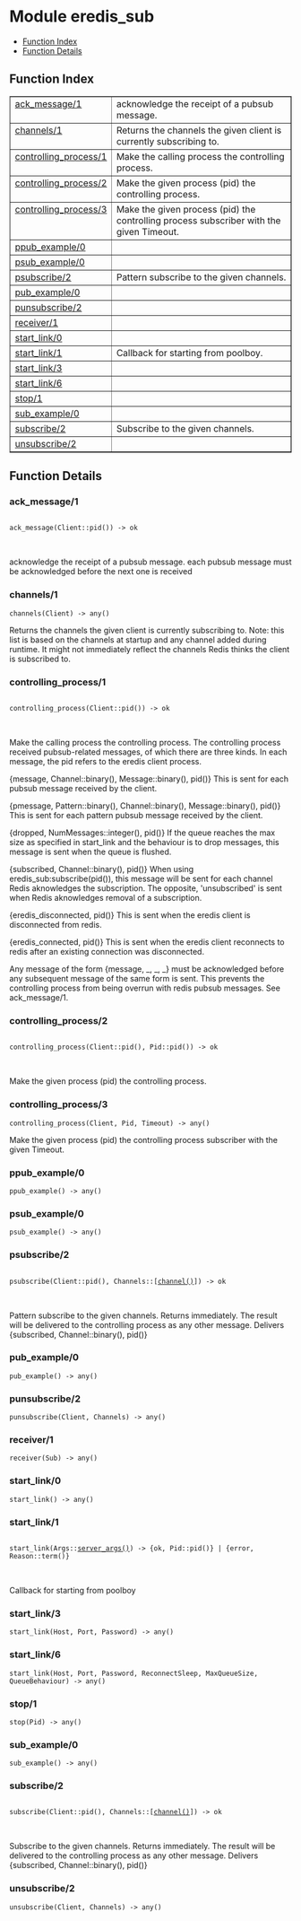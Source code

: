 

# Module eredis_sub #
* [Function Index](#index)
* [Function Details](#functions)

<a name="index"></a>

## Function Index ##


<table width="100%" border="1" cellspacing="0" cellpadding="2" summary="function index"><tr><td valign="top"><a href="#ack_message-1">ack_message/1</a></td><td> acknowledge the receipt of a pubsub message.</td></tr><tr><td valign="top"><a href="#channels-1">channels/1</a></td><td> Returns the channels the given client is currently
subscribing to.</td></tr><tr><td valign="top"><a href="#controlling_process-1">controlling_process/1</a></td><td> Make the calling process the controlling process.</td></tr><tr><td valign="top"><a href="#controlling_process-2">controlling_process/2</a></td><td> Make the given process (pid) the controlling process.</td></tr><tr><td valign="top"><a href="#controlling_process-3">controlling_process/3</a></td><td> Make the given process (pid) the controlling process subscriber
with the given Timeout.</td></tr><tr><td valign="top"><a href="#ppub_example-0">ppub_example/0</a></td><td></td></tr><tr><td valign="top"><a href="#psub_example-0">psub_example/0</a></td><td></td></tr><tr><td valign="top"><a href="#psubscribe-2">psubscribe/2</a></td><td> Pattern subscribe to the given channels.</td></tr><tr><td valign="top"><a href="#pub_example-0">pub_example/0</a></td><td></td></tr><tr><td valign="top"><a href="#punsubscribe-2">punsubscribe/2</a></td><td></td></tr><tr><td valign="top"><a href="#receiver-1">receiver/1</a></td><td></td></tr><tr><td valign="top"><a href="#start_link-0">start_link/0</a></td><td></td></tr><tr><td valign="top"><a href="#start_link-1">start_link/1</a></td><td> Callback for starting from poolboy.</td></tr><tr><td valign="top"><a href="#start_link-3">start_link/3</a></td><td></td></tr><tr><td valign="top"><a href="#start_link-6">start_link/6</a></td><td></td></tr><tr><td valign="top"><a href="#stop-1">stop/1</a></td><td></td></tr><tr><td valign="top"><a href="#sub_example-0">sub_example/0</a></td><td></td></tr><tr><td valign="top"><a href="#subscribe-2">subscribe/2</a></td><td> Subscribe to the given channels.</td></tr><tr><td valign="top"><a href="#unsubscribe-2">unsubscribe/2</a></td><td></td></tr></table>


<a name="functions"></a>

## Function Details ##

<a name="ack_message-1"></a>

### ack_message/1 ###

<pre><code>
ack_message(Client::pid()) -&gt; ok
</code></pre>
<br />

acknowledge the receipt of a pubsub message. each pubsub
message must be acknowledged before the next one is received

<a name="channels-1"></a>

### channels/1 ###

`channels(Client) -> any()`

Returns the channels the given client is currently
subscribing to. Note: this list is based on the channels at startup
and any channel added during runtime. It might not immediately
reflect the channels Redis thinks the client is subscribed to.

<a name="controlling_process-1"></a>

### controlling_process/1 ###

<pre><code>
controlling_process(Client::pid()) -&gt; ok
</code></pre>
<br />

Make the calling process the controlling process. The
controlling process received pubsub-related messages, of which
there are three kinds. In each message, the pid refers to the
eredis client process.

{message, Channel::binary(), Message::binary(), pid()}
This is sent for each pubsub message received by the client.

{pmessage, Pattern::binary(), Channel::binary(), Message::binary(), pid()}
This is sent for each pattern pubsub message received by the client.

{dropped, NumMessages::integer(), pid()}
If the queue reaches the max size as specified in start_link
and the behaviour is to drop messages, this message is sent when
the queue is flushed.

{subscribed, Channel::binary(), pid()}
When using eredis_sub:subscribe(pid()), this message will be
sent for each channel Redis aknowledges the subscription. The
opposite, 'unsubscribed' is sent when Redis aknowledges removal
of a subscription.

{eredis_disconnected, pid()}
This is sent when the eredis client is disconnected from redis.

{eredis_connected, pid()}
This is sent when the eredis client reconnects to redis after
an existing connection was disconnected.

Any message of the form {message, _, _, _} must be acknowledged
before any subsequent message of the same form is sent. This
prevents the controlling process from being overrun with redis
pubsub messages. See ack_message/1.

<a name="controlling_process-2"></a>

### controlling_process/2 ###

<pre><code>
controlling_process(Client::pid(), Pid::pid()) -&gt; ok
</code></pre>
<br />

Make the given process (pid) the controlling process.

<a name="controlling_process-3"></a>

### controlling_process/3 ###

`controlling_process(Client, Pid, Timeout) -> any()`

Make the given process (pid) the controlling process subscriber
with the given Timeout.

<a name="ppub_example-0"></a>

### ppub_example/0 ###

`ppub_example() -> any()`

<a name="psub_example-0"></a>

### psub_example/0 ###

`psub_example() -> any()`

<a name="psubscribe-2"></a>

### psubscribe/2 ###

<pre><code>
psubscribe(Client::pid(), Channels::[<a href="#type-channel">channel()</a>]) -&gt; ok
</code></pre>
<br />

Pattern subscribe to the given channels. Returns immediately. The
result will be delivered to the controlling process as any other
message. Delivers {subscribed, Channel::binary(), pid()}

<a name="pub_example-0"></a>

### pub_example/0 ###

`pub_example() -> any()`

<a name="punsubscribe-2"></a>

### punsubscribe/2 ###

`punsubscribe(Client, Channels) -> any()`

<a name="receiver-1"></a>

### receiver/1 ###

`receiver(Sub) -> any()`

<a name="start_link-0"></a>

### start_link/0 ###

`start_link() -> any()`

<a name="start_link-1"></a>

### start_link/1 ###

<pre><code>
start_link(Args::<a href="#type-server_args">server_args()</a>) -&gt; {ok, Pid::pid()} | {error, Reason::term()}
</code></pre>
<br />

Callback for starting from poolboy

<a name="start_link-3"></a>

### start_link/3 ###

`start_link(Host, Port, Password) -> any()`

<a name="start_link-6"></a>

### start_link/6 ###

`start_link(Host, Port, Password, ReconnectSleep, MaxQueueSize, QueueBehaviour) -> any()`

<a name="stop-1"></a>

### stop/1 ###

`stop(Pid) -> any()`

<a name="sub_example-0"></a>

### sub_example/0 ###

`sub_example() -> any()`

<a name="subscribe-2"></a>

### subscribe/2 ###

<pre><code>
subscribe(Client::pid(), Channels::[<a href="#type-channel">channel()</a>]) -&gt; ok
</code></pre>
<br />

Subscribe to the given channels. Returns immediately. The
result will be delivered to the controlling process as any other
message. Delivers {subscribed, Channel::binary(), pid()}

<a name="unsubscribe-2"></a>

### unsubscribe/2 ###

`unsubscribe(Client, Channels) -> any()`

